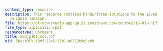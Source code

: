 ```yaml
---
content_type: resource
description: This resource contains handwritten solutions to the given problem set
  on cable tension.
file: https://ol-ocw-studio-app-qa.s3.amazonaws.com/courses/16-01-unified-engineering-i-ii-iii-iv-fall-2005-spring-2006/58acb35b19df154551b380712b6a5ad9_m02_ps01_sol.pdf
file_type: application/pdf
resourcetype: Document
title: m02_ps01_sol.pdf
uid: 58acb35b-19df-1545-51b3-80712b6a5ad9
---
```

